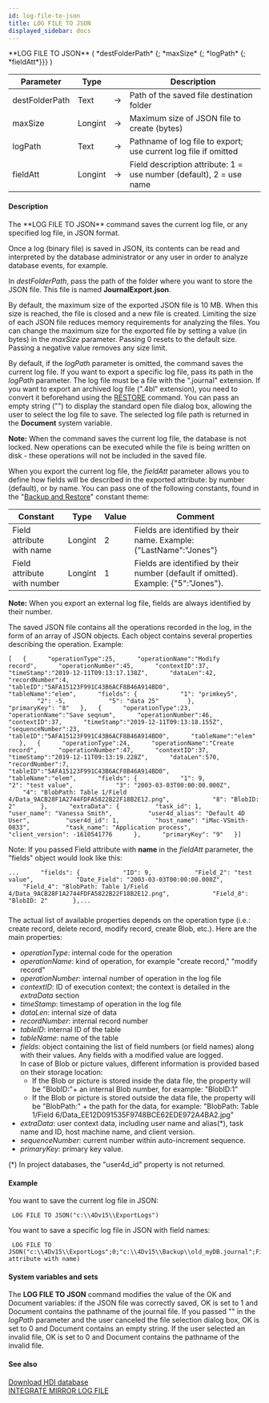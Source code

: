 ```yaml
---
id: log-file-to-json
title: LOG FILE TO JSON
displayed_sidebar: docs
---
```


<!--REF #_command_.LOG FILE TO JSON.Syntax-->**LOG FILE TO JSON** ( *destFolderPath* {; *maxSize* {; *logPath* {; *fieldAtt*}}} )<!-- END REF-->
<!--REF #_command_.LOG FILE TO JSON.Params-->
| Parameter | Type |  | Description |
| --- | --- | --- | --- |
| destFolderPath | Text | -> | Path of the saved file destination folder |
| maxSize | Longint | -> | Maximum size of JSON file to create (bytes) |
| logPath | Text | -> | Pathname of log file to export; use current log file if omitted |
| fieldAtt | Longint | -> | Field description attribute: 1 = use number (default), 2 = use name |

<!-- END REF-->

#### Description 

<!--REF #_command_.LOG FILE TO JSON.Summary-->The **LOG FILE TO JSON** command saves the current log file, or any specified log file, in JSON format.<!-- END REF-->

Once a log (binary file) is saved in JSON, its contents can be read and interpreted by the database administrator or any user in order to analyze database events, for example.

In *destFolderPath*, pass the path of the folder where you want to store the JSON file. This file is named **JournalExport.json**.

By default, the maximum size of the exported JSON file is 10 MB. When this size is reached, the file is closed and a new file is created. Limiting the size of each JSON file reduces memory requirements for analyzing the files. You can change the maximum size for the exported file by setting a value (in bytes) in the *maxSize* parameter. Passing 0 resets to the default size. Passing a negative value removes any size limit. 

By default, if the *logPath* parameter is omitted, the command saves the current log file. If you want to export a specific log file, pass its path in the *logPath* parameter. The log file must be a file with the ".journal" extension. If you want to export an archived log file (".4bl" extension), you need to convert it beforehand using the [RESTORE](restore.md) command. You can pass an empty string ("") to display the standard open file dialog box, allowing the user to select the log file to save. The selected log file path is returned in the **Document** system variable.

**Note:** When the command saves the current log file, the database is not locked. New operations can be executed while the file is being written on disk - these operations will not be included in the saved file.

When you export the current log file, the *fieldAtt* parameter allows you to define how fields will be described in the exported attribute: by number (default), or by name. You can pass one of the following constants, found in the "[Backup and Restore](/4Dv20R6/4D/20-R6/Backup-and-Restore.302-6958506.en.html)" constant theme:

| Constant                    | Type    | Value | Comment                                                                             |
| --------------------------- | ------- | ----- | ----------------------------------------------------------------------------------- |
| Field attribute with name   | Longint | 2     | Fields are identified by their name. Example: {"LastName":"Jones"}                  |
| Field attribute with number | Longint | 1     | Fields are identified by their number (default if omitted). Example: {"5":"Jones"}. |

**Note:** When you export an external log file, fields are always identified by their number.

The saved JSON file contains all the operations recorded in the log, in the form of an array of JSON objects. Each object contains several properties describing the operation. Example:

```RAW
[   {      "operationType":25,      "operationName":"Modify record",      "operationNumber":45,      "contextID":37,      "timeStamp":"2019-12-11T09:13:17.138Z",      "dataLen":42,      "recordNumber":4,      "tableID":"5AFA15123F991C43B6ACF8B46A914BD0",      "tableName":"elem",      "fields": {            "1": "primkey5",            "2": -5,            "5": "data 25"        },      "primaryKey": "8"   },   {      "operationType":23,      "operationName":"Save seqnum",      "operationNumber":46,      "contextID":37,      "timeStamp":"2019-12-11T09:13:18.155Z",      "sequenceNumber":23,      "tableID":"5AFA15123F991C43B6ACF8B46A914BD0",      "tableName":"elem"    },   {      "operationType":24,      "operationName":"Create record",      "operationNumber":47,      "contextID":37,      "timeStamp":"2019-12-11T09:13:19.228Z",      "dataLen":570,      "recordNumber":7,      "tableID":"5AFA15123F991C43B6ACF8B46A914BD0",      "tableName":"elem",      "fields": {            "1": 9,            "2": "test value",            "3": "2003-03-03T00:00:00.000Z",            "4": "BlobPath: Table 1/Field 4/Data_9ACB28F1A2744FDFA5822B22F18B2E12.png",            "8": "BlobID: 2"       },      "extraData": {          "task_id": 1,          "user_name": "Vanessa Smith",          "user4d_alias": "Default 4D User",          "user4d_id": 1,          "host_name": "iMac-VSmith-0833",          "task_name": "Application process",          "client_version": -1610541776      },      "primaryKey": "9"   }]
```

Note: If you passed Field attribute with **name** in the *fieldAtt* parameter, the "fields" object would look like this:  

```RAW
...      "fields": {            "ID": 9,            "Field_2": "test value",            "Date_Field": "2003-03-03T00:00:00.000Z",            "Field_4": "BlobPath: Table 1/Field 4/Data_9ACB28F1A2744FDFA5822B22F18B2E12.png",            "Field_8": "BlobID: 2"       },...
```

##### 

The actual list of available properties depends on the operation type (i.e.: create record, delete record, modify record, create Blob, etc.). Here are the main properties:

* *operationType*: internal code for the operation
* *operationName*: kind of operation, for example "create record," "modify record"
* *operationNumber*: internal number of operation in the log file
* *contextID*: ID of execution context; the context is detailed in the *extraData* section
* *timeStamp*: timestamp of operation in the log file
* *dataLen*: internal size of data
* *recordNumber*: internal record number
* *tableID*: internal ID of the table
* *tableName*: name of the table
* *fields*: object containing the list of field numbers (or field names) along with their values. Any fields with a modified value are logged.  
In case of Blob or picture values, different information is provided based on their storage location:  
   * If the Blob or picture is stored inside the data file, the property will be "BlobID:"+ an internal Blob number, for example: "BlobID:1"  
   * If the Blob or picture is stored outside the data file, the property will be "BlobPath:" + the path for the data, for example: "BlobPath: Table 1/Field 6/Data\_EE12D091535F9748BCE62EDE972A4BA2.jpg"
* *extraData*: user context data, including user name and alias(\*), task name and ID, host machine name, and client version.
* *sequenceNumber*: current number within auto-increment sequence.
* *primaryKey*: primary key value.

(\*) In project databases, the "user4d\_id" property is not returned.

#### Example 

You want to save the current log file in JSON:

```4d
 LOG FILE TO JSON("c:\\4Dv15\\ExportLogs")
```

You want to save a specific log file in JSON with field names:

```4d
 LOG FILE TO JSON("c:\\4Dv15\\ExportLogs";0;"c:\\4Dv15\\Backup\\old_myDB.journal";Field attribute with name)
```

#### System variables and sets 

The **LOG FILE TO JSON** command modifies the value of the OK and Document variables: if the JSON file was correctly saved, OK is set to 1 and Document contains the pathname of the journal file. If you passed "" in the *logPath* parameter and the user canceled the file selection dialog box, OK is set to 0 and Document contains an empty string. If the user selected an invalid file, OK is set to 0 and Document contains the pathname of the invalid file.

#### See also 

[Download HDI database](http://download.4d.com/Demos/4D%5Fv15%5FR4/ExportLogToJSON%5FHDI.zip)  
[INTEGRATE MIRROR LOG FILE](integrate-mirror-log-file.md)  